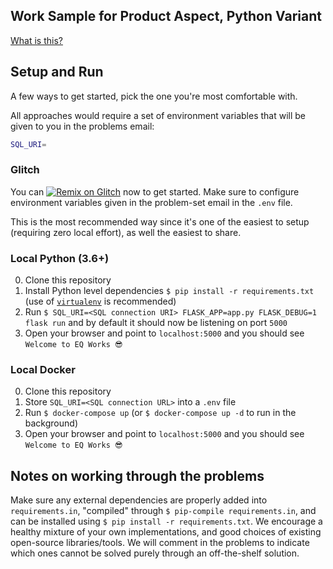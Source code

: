 ## Work Sample for Product Aspect, Python Variant

[What is this?](https://github.com/EQWorks/work-samples#what-is-this)

## Setup and Run

A few ways to get started, pick the one you're most comfortable with.

All approaches would require a set of environment variables that will be given to you in the problems email:

```bash
SQL_URI=
```

### Glitch

You can [![Remix on Glitch](https://cdn.glitch.com/2703baf2-b643-4da7-ab91-7ee2a2d00b5b%2Fremix-button.svg)](https://glitch.com/edit/#!/import/github/EQWorks/ws-product-python) now to get started. Make sure to configure environment variables given in the problem-set email in the `.env` file.

This is the most recommended way since it's one of the easiest to setup (requiring zero local effort), as well the easiest to share.

### Local Python (3.6+)

0. Clone this repository
1. Install Python level dependencies `$ pip install -r requirements.txt` (use of [`virtualenv`](https://virtualenv.pypa.io/en/stable/) is recommended)
2. Run `$ SQL_URI=<SQL connection URI> FLASK_APP=app.py FLASK_DEBUG=1 flask run` and by default it should now be listening on port `5000`
3. Open your browser and point to `localhost:5000` and you should see `Welcome to EQ Works 😎`

### Local Docker

0. Clone this repository
1. Store `SQL_URI=<SQL connection URL>` into a `.env` file
2. Run `$ docker-compose up` (or `$ docker-compose up -d` to run in the background)
3. Open your browser and point to `localhost:5000` and you should see `Welcome to EQ Works 😎`

## Notes on working through the problems

Make sure any external dependencies are properly added into `requirements.in`, "compiled" through `$ pip-compile requirements.in`, and can be installed using `$ pip install -r requirements.txt`. We encourage a healthy mixture of your own implementations, and good choices of existing open-source libraries/tools. We will comment in the problems to indicate which ones cannot be solved purely through an off-the-shelf solution.
